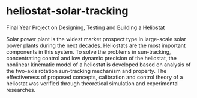 # heliostat-solar-tracking
Final Year Project on Designing, Testing and Building a Heliostat


Solar power plant is the widest market prospect type in large-scale solar power plants during the next decades. Heliostats are the most important components in this system. To solve the problems in sun-tracking, concentrating control and low dynamic precision of the heliostat, the nonlinear kinematic model of a heliostat is developed based on analysis of the two-axis rotation sun-tracking mechanism and property. The effectiveness of proposed concepts, calibration and control theory of a heliostat was verified through theoretical simulation and experimental researches.
